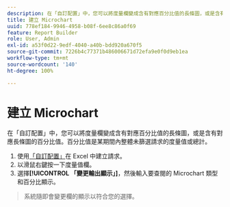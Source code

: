 ```yaml
---
description: 在「自訂配置」中，您可以將度量欄變成含有對應百分比值的長條圖，或是含有對應長條圖的百分比值。百分比值是某期間內整體未篩選請求的度量值或總計。
title: 建立 Microchart
uuid: 778ef184-9946-4958-b08f-6ee8c86a0f69
feature: Report Builder
role: User, Admin
exl-id: a53f0d22-9edf-4040-a40b-bdd920a670f5
source-git-commit: 7226b4c77371b486006671d72efa9e0f0d9eb1ea
workflow-type: tm+mt
source-wordcount: '140'
ht-degree: 100%

---
```


# 建立 Microchart

在「自訂配置」中，您可以將度量欄變成含有對應百分比值的長條圖，或是含有對應長條圖的百分比值。百分比值是某期間內整體未篩選請求的度量值或總計。

1. 使用[「自訂配置」](/help/analyze/report-builder/layout/configure-the-custom-layout.md)在 Excel 中建立請求。
1.  以滑鼠右鍵按一下度量值欄。
1. 選擇&#x200B;**[!UICONTROL 「變更輸出顯示」]**，然後輸入要查閱的 Microchart 類型和百分比顯示。
>系統隨即會變更欄的顯示以符合您的選擇。
